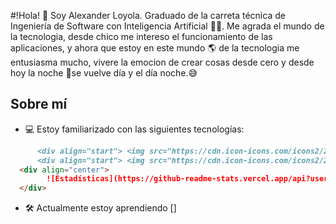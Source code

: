 #!Hola! 👋 Soy Alexander Loyola.
Graduado de la carreta técnica de Ingeniería de Software con Inteligencia Artificial 🧑‍💻.
Me agrada el mundo de la tecnologia, desde chico me intereso el funcionamiento de las
aplicaciones, y ahora que estoy en este mundo 🌎 de la tecnologia me entusiasma mucho, 
vivere la emocion de crear cosas desde cero y desde hoy la noche 🌃se vuelve día y el día noche.😅

## Sobre mí
+ 💻 Estoy familiarizado con las siguientes tecnologías:
```markdown
      <div align="start"> <img src="https://cdn.icon-icons.com/icons2/2107/PNG/512/file_type_php_icon_130266.png" alt="PHP" width="40"/></div>
      <div align="start"> <img src="https://cdn.icon-icons.com/icons2/2108/PNG/512/javascript_icon_130900.png" alt="JS" width="30"/></div>
  <div align="center"> 
        ![Estadísticas](https://github-readme-stats.vercel.app/api?username=Mialoyto&show_icons=true&theme=radical)
  </div>
```
+ 🛠️ Actualmente estoy aprendiendo []







<!---
Mialoyto/Mialoyto is a ✨ special ✨ repository because its `README.md` (this file) appears on your GitHub profile.
You can click the Preview link to take a look at your changes.
--->
